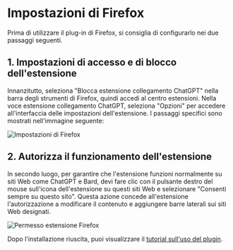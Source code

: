 # Impostazioni di Firefox

Prima di utilizzare il plug-in di Firefox, si consiglia di configurarlo nei due passaggi seguenti.

## 1. Impostazioni di accesso e di blocco dell'estensione

Innanzitutto, seleziona "Blocca estensione collegamento ChatGPT" nella barra degli strumenti di Firefox, quindi accedi al centro estensioni. Nella voce estensione collegamento ChatGPT, seleziona "Opzioni" per accedere all'interfaccia delle impostazioni dell'estensione. I passaggi specifici sono mostrati nell'immagine seguente:

![Impostazioni di Firefox](https://img.newzone.top/2023-12-25-05-51-47.png?imageMogr2/format/webp)

## 2. Autorizza il funzionamento dell'estensione

In secondo luogo, per garantire che l'estensione funzioni normalmente su siti Web come ChatGPT e Bard, devi fare clic con il pulsante destro del mouse sull'icona dell'estensione su questi siti Web e selezionare "Consenti sempre su questo sito". Questa azione concede all'estensione l'autorizzazione a modificare il contenuto e aggiungere barre laterali sui siti Web designati.

![Permesso estensione Firefox](https://img.newzone.top/2023-12-25-05-59-48.png?imageMogr2/format/webp)

Dopo l'installazione riuscita, puoi visualizzare il [tutorial sull'uso del plugin](./usage.md).

